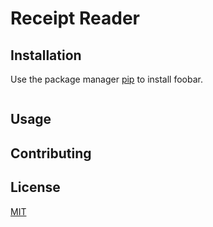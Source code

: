 # Receipt Reader



## Installation

Use the package manager [pip](https://pip.pypa.io/en/stable/) to install foobar.

```bash

```

## Usage


## Contributing


## License

[MIT](https://choosealicense.com/licenses/mit/)
